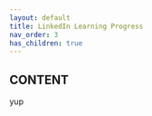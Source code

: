 ```yaml
---
layout: default
title: LinkedIn Learning Progress
nav_order: 3
has_children: true
---
```


## CONTENT
yup